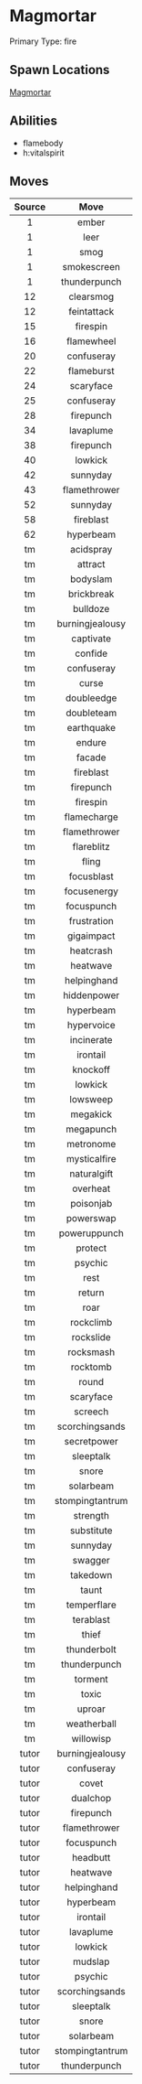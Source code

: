 # Magmortar  
Primary Type: fire  
  
## Spawn Locations  
[Magmortar](/data/spawn_presets/magmortar.md)  
  
## Abilities  
  * flamebody
  * h:vitalspirit
  
  
## Moves  
  
| Source | Move |  
|:---:|:---:|  
| 1 | ember |  
| 1 | leer |  
| 1 | smog |  
| 1 | smokescreen |  
| 1 | thunderpunch |  
| 12 | clearsmog |  
| 12 | feintattack |  
| 15 | firespin |  
| 16 | flamewheel |  
| 20 | confuseray |  
| 22 | flameburst |  
| 24 | scaryface |  
| 25 | confuseray |  
| 28 | firepunch |  
| 34 | lavaplume |  
| 38 | firepunch |  
| 40 | lowkick |  
| 42 | sunnyday |  
| 43 | flamethrower |  
| 52 | sunnyday |  
| 58 | fireblast |  
| 62 | hyperbeam |  
| tm | acidspray |  
| tm | attract |  
| tm | bodyslam |  
| tm | brickbreak |  
| tm | bulldoze |  
| tm | burningjealousy |  
| tm | captivate |  
| tm | confide |  
| tm | confuseray |  
| tm | curse |  
| tm | doubleedge |  
| tm | doubleteam |  
| tm | earthquake |  
| tm | endure |  
| tm | facade |  
| tm | fireblast |  
| tm | firepunch |  
| tm | firespin |  
| tm | flamecharge |  
| tm | flamethrower |  
| tm | flareblitz |  
| tm | fling |  
| tm | focusblast |  
| tm | focusenergy |  
| tm | focuspunch |  
| tm | frustration |  
| tm | gigaimpact |  
| tm | heatcrash |  
| tm | heatwave |  
| tm | helpinghand |  
| tm | hiddenpower |  
| tm | hyperbeam |  
| tm | hypervoice |  
| tm | incinerate |  
| tm | irontail |  
| tm | knockoff |  
| tm | lowkick |  
| tm | lowsweep |  
| tm | megakick |  
| tm | megapunch |  
| tm | metronome |  
| tm | mysticalfire |  
| tm | naturalgift |  
| tm | overheat |  
| tm | poisonjab |  
| tm | powerswap |  
| tm | poweruppunch |  
| tm | protect |  
| tm | psychic |  
| tm | rest |  
| tm | return |  
| tm | roar |  
| tm | rockclimb |  
| tm | rockslide |  
| tm | rocksmash |  
| tm | rocktomb |  
| tm | round |  
| tm | scaryface |  
| tm | screech |  
| tm | scorchingsands |  
| tm | secretpower |  
| tm | sleeptalk |  
| tm | snore |  
| tm | solarbeam |  
| tm | stompingtantrum |  
| tm | strength |  
| tm | substitute |  
| tm | sunnyday |  
| tm | swagger |  
| tm | takedown |  
| tm | taunt |  
| tm | temperflare |  
| tm | terablast |  
| tm | thief |  
| tm | thunderbolt |  
| tm | thunderpunch |  
| tm | torment |  
| tm | toxic |  
| tm | uproar |  
| tm | weatherball |  
| tm | willowisp |  
| tutor | burningjealousy |  
| tutor | confuseray |  
| tutor | covet |  
| tutor | dualchop |  
| tutor | firepunch |  
| tutor | flamethrower |  
| tutor | focuspunch |  
| tutor | headbutt |  
| tutor | heatwave |  
| tutor | helpinghand |  
| tutor | hyperbeam |  
| tutor | irontail |  
| tutor | lavaplume |  
| tutor | lowkick |  
| tutor | mudslap |  
| tutor | psychic |  
| tutor | scorchingsands |  
| tutor | sleeptalk |  
| tutor | snore |  
| tutor | solarbeam |  
| tutor | stompingtantrum |  
| tutor | thunderpunch |  
  
